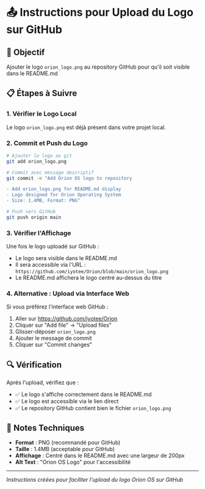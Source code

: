 # 📤 Instructions pour Upload du Logo sur GitHub

## 🎯 Objectif
Ajouter le logo `orion_logo.png` au repository GitHub pour qu'il soit visible dans le README.md

## 📋 Étapes à Suivre

### 1. **Vérifier le Logo Local**
Le logo `orion_logo.png` est déjà présent dans votre projet local.

### 2. **Commit et Push du Logo**
```bash
# Ajouter le logo au git
git add orion_logo.png

# Commit avec message descriptif
git commit -m "Add Orion OS logo to repository

- Add orion_logo.png for README.md display
- Logo designed for Orion Operating System
- Size: 1.4MB, Format: PNG"

# Push vers GitHub
git push origin main
```

### 3. **Vérifier l'Affichage**
Une fois le logo uploadé sur GitHub :
- Le logo sera visible dans le README.md
- Il sera accessible via l'URL : `https://github.com/iyotee/Orion/blob/main/orion_logo.png`
- Le README.md affichera le logo centré au-dessus du titre

### 4. **Alternative : Upload via Interface Web**
Si vous préférez l'interface web GitHub :
1. Aller sur https://github.com/iyotee/Orion
2. Cliquer sur "Add file" → "Upload files"
3. Glisser-déposer `orion_logo.png`
4. Ajouter le message de commit
5. Cliquer sur "Commit changes"

## 🔍 Vérification
Après l'upload, vérifiez que :
- ✅ Le logo s'affiche correctement dans le README.md
- ✅ Le logo est accessible via le lien direct
- ✅ Le repository GitHub contient bien le fichier `orion_logo.png`

## 📝 Notes Techniques
- **Format** : PNG (recommandé pour GitHub)
- **Taille** : 1.4MB (acceptable pour GitHub)
- **Affichage** : Centré dans le README.md avec une largeur de 200px
- **Alt Text** : "Orion OS Logo" pour l'accessibilité

---
*Instructions créées pour faciliter l'upload du logo Orion OS sur GitHub*
